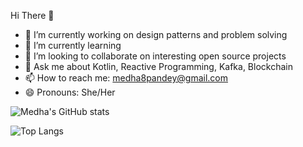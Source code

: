 Hi There 👋

- 🔭 I’m currently working on design patterns and problem solving
- 🌱 I’m currently learning 
- 👯 I’m looking to collaborate on interesting open source projects
- 💬 Ask me about Kotlin, Reactive Programming, Kafka, Blockchain
- 📫 How to reach me: medha8pandey@gmail.com
- 😄 Pronouns: She/Her

![Medha's GitHub stats](https://github-readme-stats.vercel.app/api?username=medha08)

![Top Langs](https://github-readme-stats.vercel.app/api/top-langs/?username=medha08&layout=compact)



<!--
![willianrod's wakatime stats](https://github-readme-stats.vercel.app/api/wakatime?username=medha08)
**Medha08/Medha08** is a ✨ _special_ ✨ repository because its `README.md` (this file) appears on your GitHub profile.

Here are some ideas to get you started:

- 🔭 I’m currently working on ...
- 🌱 I’m currently learning ...
- 👯 I’m looking to collaborate on ...
- 🤔 I’m looking for help with ...
- 💬 Ask me about ...
- 📫 How to reach me: ...
- 😄 Pronouns: ...
- ⚡ Fun fact: ...
-->
